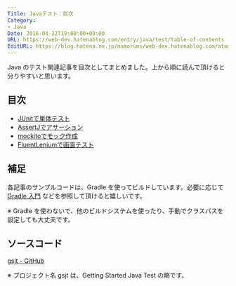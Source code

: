 ```yaml
---
Title: Javaテスト：目次
Category:
- Java
Date: 2016-04-22T19:00:00+09:00
URL: https://web-dev.hatenablog.com/entry/java/test/table-of-contents
EditURL: https://blog.hatena.ne.jp/mamorums/web-dev.hatenablog.com/atom/entry/10328749687179059743
---
```


Java のテスト関連記事を目次としてまとめました。上から順に読んで頂けると分りやすいと思います。


## 目次
- [JUnitで単体テスト](/entry/java/test/junit/quick-start)
- [AssertJでアサーション](/entry/java/test/assertj/quick-start)
- [mockitoでモック作成](/entry/java/test/mockito/quick-start)
- [FluentLeniumで画面テスト](/entry/java/test/fluentlenium/quick-start)


## 補足
各記事のサンプルコードは、Gradle を使ってビルドしています。必要に応じて [Gradle 入門](/entry/gradle/table-of-contents) などを参照して頂けると嬉しいです。

※ Gradle を使わないで、他のビルドシステムを使ったり、手動でクラスパスを設定しても大丈夫です。


## ソースコード
[gsjt - GitHub](https://github.com/mamorum/blog-code/tree/master/gsjt)

※ プロジェクト名 gsjt は、Getting Started Java Test の略です。
